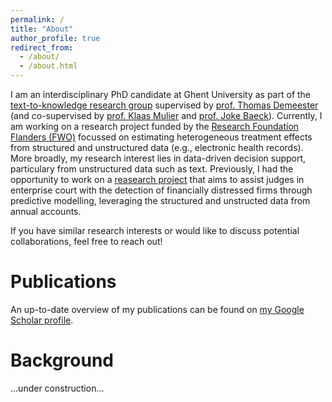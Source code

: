 ```yaml
---
permalink: /
title: "About"
author_profile: true
redirect_from: 
  - /about/
  - /about.html
---
```


I am an interdisciplinary PhD candidate at Ghent University as part of the [text-to-knowledge research group](https://ugentt2k.github.io/) supervised by [prof. Thomas Demeester](https://tdmeeste.github.io/) (and co-supervised by [prof. Klaas Mulier](https://sites.google.com/site/mulierklaas/) and [prof. Joke Baeck](https://research.ugent.be/web/person/joke-baeck-0/nl)). Currently, I am working on a research project funded by the [Research Foundation Flanders (FWO)](https://researchportal.be/nl/project/causale-bayesiaanse-netwerken-en-neurale-netwerken-integreren-om-probabilistisch-te) focussed on estimating heterogeneous treatment effects from structured and unstructured data (e.g., electronic health records). More broadly, my research interest lies in data-driven decision support, particulary from unstructured data such as text. Previously, I had the opportunity to work on a [reasearch project](https://researchportal.be/nl/project/evaluatie-van-ondernemingen-moeilijkheden-door-gebruik-van-machine-learning-ontwikkeling) that aims to assist judges in enterprise court with the detection of financially distressed firms through predictive modelling, leveraging the structured and unstructed data from annual accounts. 

If you have similar research interests or would like to discuss potential collaborations, feel free to reach out!

Publications
======
An up-to-date overview of my publications can be found on [my Google Scholar profile](https://scholar.google.be/citations?user=ce8BmFgAAAAJ&hl=nl).

Background
======
...under construction...
